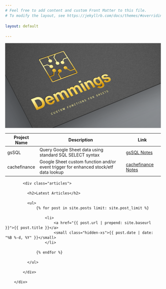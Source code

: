 ```yaml
---
# Feel free to add content and custom Front Matter to this file.
# To modify the layout, see https://jekyllrb.com/docs/themes/#overriding-theme-defaults

layout: default

---
```


![Demmings Logo](img/logo.png)

| Project Name | Description | Link |
| ------------ | ----------- | ---- |
| gsSQL        | Query Google Sheet data using standard SQL SELECT syntax |  [gsSQL Notes](/notes/gssql.markdown) |
| cachefinance | Google Sheet custom function and/or event trigger for enhanced stock/etf data lookup | [cachefinance Notes](/notes/cachefinance.markdown/) |

<div class="col-md-12 main content-panel">

            <div class="articles">

              <h2>Latest Articles</h2>

              <ul>
                  {% for post in site.posts limit: site.post_limit %}

                      <li>
                          <a href="{{ post.url | prepend: site.baseurl }}">{{ post.title }}</a>
                          <small class="hidden-xs">{{ post.date | date: "%B %-d, %Y" }}</small>
                      </li>

                  {% endfor %}
                  
              </ul>

            </div>

        </div>